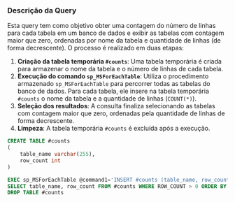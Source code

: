 
### Descrição da Query

Esta query tem como objetivo obter uma contagem do número de linhas para cada tabela em um banco de dados e exibir as tabelas com contagem maior que zero, ordenadas por nome da tabela e quantidade de linhas (de forma decrescente). O processo é realizado em duas etapas:

1. **Criação da tabela temporária `#counts`**: Uma tabela temporária é criada para armazenar o nome da tabela e o número de linhas de cada tabela.
2. **Execução do comando `sp_MSForEachTable`**: Utiliza o procedimento armazenado `sp_MSForEachTable` para percorrer todas as tabelas do banco de dados. Para cada tabela, ele insere na tabela temporária `#counts` o nome da tabela e a quantidade de linhas (`COUNT(*)`).
3. **Seleção dos resultados**: A consulta finaliza selecionando as tabelas com contagem maior que zero, ordenadas pela quantidade de linhas de forma decrescente.
4. **Limpeza**: A tabela temporária `#counts` é excluída após a execução.

```SQL
CREATE TABLE #counts
(
    table_name varchar(255),
    row_count int
)

EXEC sp_MSForEachTable @command1='INSERT #counts (table_name, row_count) SELECT ''?'', COUNT(*) FROM ?'
SELECT table_name, row_count FROM #counts WHERE ROW_COUNT > 0 ORDER BY table_name, row_count DESC
DROP TABLE #counts
```
